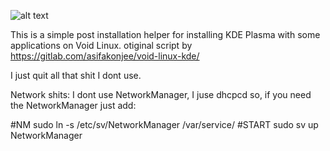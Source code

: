 ![alt text]([http://url/to/img.png](https://raw.githubusercontent.com/cammpion/void-kde/main/void.jpg))


This is a simple post installation helper for installing KDE Plasma with some applications on Void Linux.
otiginal script by https://gitlab.com/asifakonjee/void-linux-kde/

I just quit all that shit I dont use.


Network shits:
I dont use NetworkManager, I juse dhcpcd
so, if you need the NetworkManager just add:


   #NM
   sudo ln -s /etc/sv/NetworkManager /var/service/
   #START
   sudo sv up NetworkManager
